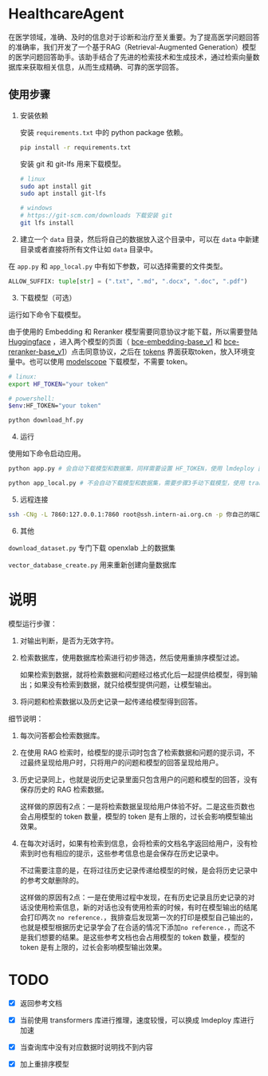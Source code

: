# HealthcareAgent

在医学领域，准确、及时的信息对于诊断和治疗至关重要。为了提高医学问题回答的准确率，我们开发了一个基于RAG（Retrieval-Augmented Generation）模型的医学问题回答助手。该助手结合了先进的检索技术和生成技术，通过检索向量数据库来获取相关信息，从而生成精确、可靠的医学回答。

## 使用步骤

1. 安装依赖

   安装 `requirements.txt` 中的 python package 依赖。

   ```sh
   pip install -r requirements.txt
   ```

   安装 git 和 git-lfs 用来下载模型。

   ```sh
   # linux
   sudo apt install git
   sudo apt install git-lfs
   
   # windows
   # https://git-scm.com/downloads 下载安装 git
   git lfs install
   ```

2. 建立一个 `data` 目录，然后将自己的数据放入这个目录中，可以在 `data` 中新建目录或者直接将所有文件让如 `data` 目录中。

在 `app.py` 和 `app_local.py` 中有如下参数，可以选择需要的文件类型。

```python
ALLOW_SUFFIX: tuple[str] = (".txt", ".md", ".docx", ".doc", ".pdf")
```

3. 下载模型（可选）

运行如下命令下载模型。

由于使用的 Embedding 和 Reranker 模型需要同意协议才能下载，所以需要登陆 [Huggingface](https://huggingface.co/) ，进入两个模型的页面（ [bce-embedding-base_v1](https://huggingface.co/maidalun1020/bce-embedding-base_v1) 和 [bce-reranker-base_v1](https://huggingface.co/maidalun1020/bce-reranker-base_v1)）点击同意协议，之后在 [tokens](https://huggingface.co/settings/tokens) 界面获取token，放入环境变量中。也可以使用 [modelscope](https://www.modelscope.cn/) 下载模型，不需要 token。

```sh
# linux:
export HF_TOKEN="your token"

# powershell:
$env:HF_TOKEN="your token"

python download_hf.py
```

4. 运行

使用如下命令启动应用。

```sh
python app.py # 会自动下载模型和数据集，同样需要设置 HF_TOKEN，使用 lmdeploy 部署

python app_local.py # 不会自动下载模型和数据集，需要步骤3手动下载模型，使用 transformers 部署，支持 windows
```

5. 远程连接

```sh
ssh -CNg -L 7860:127.0.0.1:7860 root@ssh.intern-ai.org.cn -p 你自己的端口号
```

6. 其他

`download_dataset.py` 专门下载 openxlab 上的数据集

`vector_database_create.py` 用来重新创建向量数据库

# 说明

模型运行步骤：

1. 对输出判断，是否为无效字符。

2. 检索数据库，使用数据库检索进行初步筛选，然后使用重排序模型过滤。

   如果检索到数据，就将检索数据和问题经过格式化后一起提供给模型，得到输出；如果没有检索到数据，就只给模型提供问题，让模型输出。

2. 将问题和检索数据以及历史记录一起传递给模型得到回答。

细节说明：

1. 每次问答都会检索数据库。

2. 在使用 RAG 检索时，给模型的提示词时包含了检索数据和问题的提示词，不过最终呈现给用户时，只将用户的问题和模型的回答呈现给用户。

3. 历史记录同上，也就是说历史记录里面只包含用户的问题和模型的回答，没有保存历史的 RAG 检索数据。

   这样做的原因有2点：一是将检索数据呈现给用户体验不好。二是这些页数也会占用模型的 token 数量，模型的 token 是有上限的，过长会影响模型输出效果。

4. 在每次对话时，如果有检索到信息，会将检索的文档名字返回给用户，没有检索到时也有相应的提示，这些参考信息也是会保存在历史记录中。

   不过需要注意的是，在将过往历史记录传递给模型的时候，是会将历史记录中的参考文献删除的。

   这样做的原因有2点：一是在使用过程中发现，在有历史记录且历史记录的对话没使用检索信息，新的对话也没有使用检索的时候，有时在模型输出的结尾会打印两次 `no reference.`，我排查后发现第一次的打印是模型自己输出的，也就是模型根据历史记录学会了在合适的情况下添加`no reference.`，而这不是我们想要的结果。是这些参考文档也会占用模型的 token 数量，模型的 token 是有上限的，过长会影响模型输出效果。

# TODO

- [x] 返回参考文档
- [x] 当前使用 transformers 库进行推理，速度较慢，可以换成 lmdeploy 库进行加速
- [x] 当查询库中没有对应数据时说明找不到内容
- [x] 加上重排序模型



